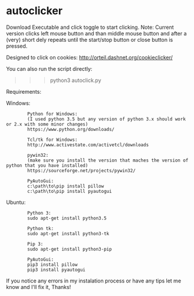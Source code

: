 # autoclicker

Download Executable and click toggle to start clicking.
Note: Current version clicks left mouse button and than middle mouse button and after a (very) short dely repeats until the start/stop button or close button is pressed.

Designed to click on cookies: http://orteil.dashnet.org/cookieclicker/

You can also run the script directly:
>>>python3 autoclick.py

Requirements:

  Windows:
  
            Python for Windows:
            (I used python 3.5 but any version of python 3.x should work or 2.x with some minor changes)
            https://www.python.org/downloads/
  
            Tcl/tk for Windows: 
            http://www.activestate.com/activetcl/downloads
            
            pywin32:
            (make sure you install the version that maches the version of python that you have installed)
            https://sourceforge.net/projects/pywin32/
            
            PyAutoGui:
            c:\path\to\pip install pillow
            c:\path\to\pip install pyautogui
  
  Ubuntu:
  
            Python 3:
            sudo apt-get install python3.5
            
            Python tk:
            sudo apt-get install python3-tk
            
            Pip 3:
            sudo apt-get install python3-pip
            
            PyAutoGui:
            pip3 install pillow
            pip3 install pyautogui
            
If you notice any errors in my instalation process or have any tips let me know and I'll fix it, Thanks!
